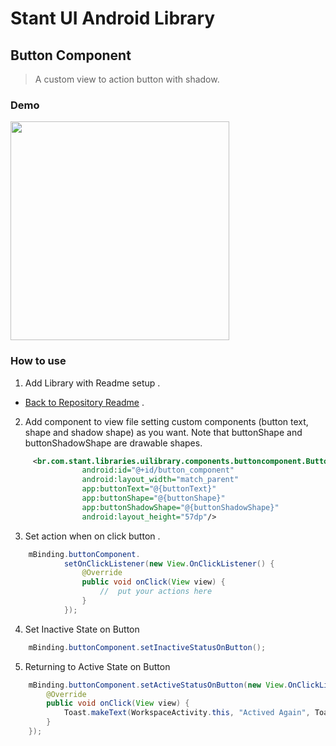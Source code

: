 # Stant UI Android Library

## Button Component
> A custom view to action button with shadow.

### Demo

<p>
  <img src="https://raw.githubusercontent.com/stantmob/stant-ui-android-library/master/ui-library/src/main/java/br/com/stant/libraries/uilibrary/components/buttoncomponent/doc/button_component.jpeg"  width="350">
</p>

### How to use

1. Add Library with Readme setup .
* [Back to Repository Readme](https://github.com/stantmob/stant-ui-android-library#how-add-into-your-project) .


2. Add component to view file setting custom components (button text, shape and shadow shape) as you want.
   Note that buttonShape and buttonShadowShape are drawable shapes.
```xml
     <br.com.stant.libraries.uilibrary.components.buttoncomponent.ButtonComponentView
                android:id="@+id/button_component"
                android:layout_width="match_parent"
                app:buttonText="@{buttonText}"
                app:buttonShape="@{buttonShape}"
                app:buttonShadowShape="@{buttonShadowShape}"
                android:layout_height="57dp"/>
```

3. Set action when on click button .
```java
    mBinding.buttonComponent.
            setOnClickListener(new View.OnClickListener() {
                @Override
                public void onClick(View view) {
                    //  put your actions here
                }
            });
```

4. Set Inactive State on Button
```java
    mBinding.buttonComponent.setInactiveStatusOnButton();
```

5. Returning to Active State on Button
```java
    mBinding.buttonComponent.setActiveStatusOnButton(new View.OnClickListener() {
        @Override
        public void onClick(View view) {
            Toast.makeText(WorkspaceActivity.this, "Actived Again", Toast.LENGTH_SHORT).show();
        }
    });
```
